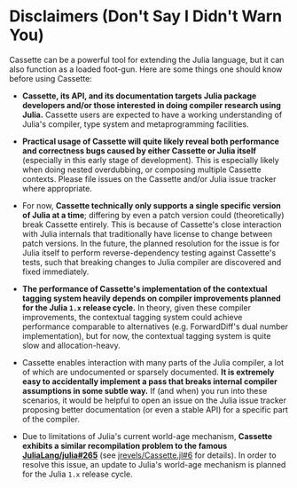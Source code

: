 # Disclaimers (Don't Say I Didn't Warn You)

Cassette can be a powerful tool for extending the Julia language, but it can also function as
a loaded foot-gun. Here are some things one should know before using Cassette:

- **Cassette, its API, and its documentation targets Julia package developers and/or those
    interested in doing compiler research using Julia.** Cassette users are expected to have
    a working understanding of Julia's compiler, type system and metaprogramming facilities.

- **Practical usage of Cassette will quite likely reveal both performance and correctness
    bugs caused by either Cassette or Julia itself** (especially in this early stage of
    development). This is especially likely when doing nested overdubbing, or composing
    multiple Cassette contexts. Please file issues on the Cassette and/or Julia issue
    tracker where appropriate.

- For now, **Cassette technically only supports a single specific version of Julia at a
    time**; differing by even a patch version could (theoretically) break Cassette entirely.
    This is because of Cassette's close interaction with Julia internals that traditionally
    have license to change between patch versions. In the future, the planned resolution for
    the issue is for Julia itself to perform reverse-dependency testing against Cassette's
    tests, such that breaking changes to Julia compiler are discovered and fixed immediately.

- **The performance of Cassette's implementation of the contextual tagging system heavily
    depends on compiler improvements planned for the Julia `1.x` release cycle.** In theory,
    given these compiler improvements, the contextual tagging system could achieve
    performance comparable to alternatives (e.g. ForwardDiff's dual number implementation),
    but for now, the contextual tagging system is quite slow and allocation-heavy.

- Cassette enables interaction with many parts of the Julia compiler, a lot of which are
    undocumented or sparsely documented. **It is extremely easy to accidentally implement a
    pass that breaks internal compiler assumptions in some subtle way.** If (and when) you
    run into these scenarios, it would be helpful to open an issue on the Julia issue tracker
    proposing better documentation (or even a stable API) for a specific part of the
    compiler.

- Due to limitations of Julia's current world-age mechanism, **Cassette exhibits a similar
    recompilation problem to the famous
    [JuliaLang/julia#265](https://github.com/JuliaLang/julia/issues/265)** (see
    [jrevels/Cassette.jl#6](https://github.com/jrevels/Cassette.jl/issues/6) for details). In
    order to resolve this issue, an update to Julia's world-age mechanism is planned for the
    Julia `1.x` release cycle.
